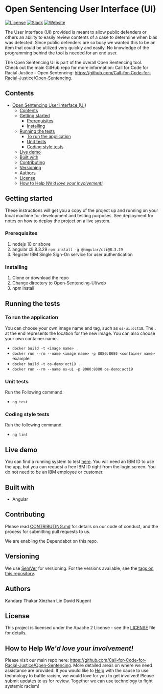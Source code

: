 # Open Sentencing User Interface (UI)

[![License](https://img.shields.io/badge/License-Apache2-blue.svg)](https://www.apache.org/licenses/LICENSE-2.0) [![Slack](https://img.shields.io/badge/Join-Slack-blue)](https://callforcode.org/slack) [![Website](https://img.shields.io/badge/View-Website-blue)](https://code-and-response.github.io/Project-Sample/)

The User Interface (UI) provided is meant to allow public defenders or others an ability to easily review contents of a case to determine when bias was detected. Since public defenders are so busy we wanted this to be an item that could be utilized very quickly and easily. No knowledge of the programming behind the tool is needed for an end user.

The Open Sentencing UI is part of the overall Open Sentencing tool.  
Check out the main GitHub repo for more information: 
Call for Code for Racial Justice - Open Sentencing:  https://github.com/Call-for-Code-for-Racial-Justice/Open-Sentencing.

## Contents

- [Open Sentencing User Interface (UI)](#open-sentencing-user-interface-ui)
  - [Contents](#contents)
  - [Getting started](#getting-started)
    - [Prerequisites](#prerequisites)
    - [Installing](#installing)
  - [Running the tests](#running-the-tests)
    - [To run the application](#to-run-the-application)
    - [Unit tests](#unit-tests)
    - [Coding style tests](#coding-style-tests)
  - [Live demo](#live-demo)
  - [Built with](#built-with)
  - [Contributing](#contributing)
  - [Versioning](#versioning)
  - [Authors](#authors)
  - [License](#license)
  - [How to Help  *We'd love your involvement!*](#how-to-help-wed-love-your-involvement)

## Getting started

These instructions will get you a copy of the project up and running on your local machine for development and testing purposes. See deployment for notes on how to deploy the project on a live system. 

### Prerequisites

1. nodejs 10 or above
1. angular cli 8.3.29 `npm install -g @angular/cli@8.3.29`
1. Register IBM Single Sign-On service for user authentication

### Installing

1. Clone or download the repo
1. Change directory to Open-Sentencing-UI/web
1. npm install

## Running the tests

### To run the application
You can choose your own image name and tag, such as `os-ui:oct18`. The `.` at the end represents the location for the new image.  You can also choose your own container name.
 - `docker build -t <image name> .`
 - `docker run --rm --name <image name> -p 8080:8080 <container name>`
example:
 - `docker build -t os-demo:oct19 .`
 - `docker run --rm --name os-ui -p 8080:8080 os-demo:oct19`
 
### Unit tests

Run the Following command:
 - `ng test`

### Coding style tests

Run the following command:
- `ng lint`

## Live demo

You can find a running system to test [here](https://us-south.git.cloud.ibm.com/sirraman/Embrace2020).  You will need an IBM ID to use the app, but you can request a free IBM ID right from the login screen.  You do not need to be an IBM employee or customer.

## Built with

* Angular

## Contributing

Please read [CONTRIBUTING.md](CONTRIBUTING.md) for details on our code of conduct, and the process for submitting pull requests to us.

We are enabling the Dependabot on this repo.

## Versioning

We use [SemVer](http://semver.org/) for versioning. For the versions available, see the [tags on this repository](https://github.com/your/project/tags).

## Authors

Kandarp Thakar
Xinzhan Lin
David Nugent

## License

This project is licensed under the Apache 2 License - see the [LICENSE](LICENSE) file for details.

## How to Help  *We'd love your involvement!*
Please visit our main repo here: https://github.com/Call-for-Code-for-Racial-Justice/Open-Sentencing.  More detailed areas on where we need assistance are provided.
If you would like to [Help](https://developer.ibm.com/callforcode/racial-justice/) with the cause to use technology to battle racism, we would love for you to get involved!  Please submit updates to us for review. 
Together we can use technology to fight systemic racism!
